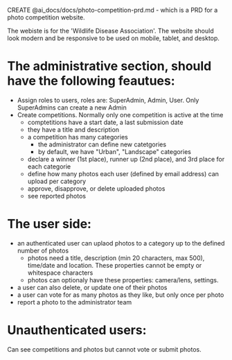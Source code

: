 CREATE @ai_docs/docs/photo-competition-prd.md - which is a PRD for a photo competition website.

The webiste is for the 'Wildlife Disease Association'.
The website should look modern and be responsive to be used on mobile, tablet, and desktop.

# The administrative section, should have the following feautues:
- Assign roles to users, roles are: SuperAdmin, Admin, User. Only SuperAdmins can create a new Admin
- Create competitions. Normally only one competition is active at the time
    - comptetitions have a start date, a last submission date
    - they have a title and description
    - a competition has many categories
        - the administrator can define new catetgories
        - by default, we have "Urban", "Landscape" categories
    - declare a winner (1st place), runner up (2nd place), and 3rd place for each categorie
    - define how many photos each user (defined by email address) can upload per category
    - approve, disapprove, or delete uploaded photos
    - see reported photos


# The user side:
- an authenticated user can uplaod photos to a category up to the defined number of photos
    - photos need a title, description (min 20 characters, max 500), time/date and location. These properties cannot be empty or whitespace characters
    - photos can optionaly have these properties: camera/lens, settings. 
- a user can also delete, or update one of their photos
- a user can vote for as many photos as they like, but only once per photo
- report a photo to the administrator team

# Unauthenticated users:
Can see competitions and photos but cannot vote or submit photos.



    